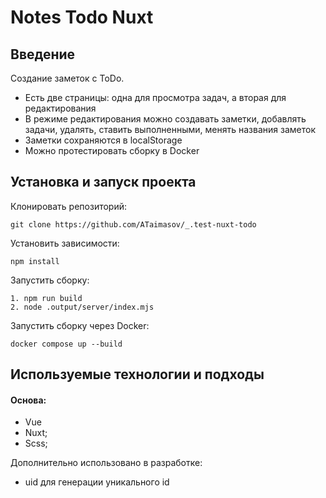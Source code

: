 # Notes Todo Nuxt

## Введение

Создание заметок с ToDo.

- Есть две страницы: одна для просмотра задач, а вторая для редактирования
- В режиме редактирования можно создавать заметки, добавлять задачи, удалять, ставить выполненными, менять названия заметок
- Заметки сохраняются в localStorage
- Можно протестировать сборку в Docker

## Установка и запуск проекта

Клонировать репозиторий:

    git clone https://github.com/ATaimasov/_.test-nuxt-todo

Установить зависимости:

    npm install

Запустить сборку:

    1. npm run build
    2. node .output/server/index.mjs

Запустить сборку через Docker:

    docker compose up --build

## Используемые технологии и подходы

#### Основа:

- Vue
- Nuxt;
- Scss;

Дополнительно использовано в разработке:

- uid для генерации уникального id

